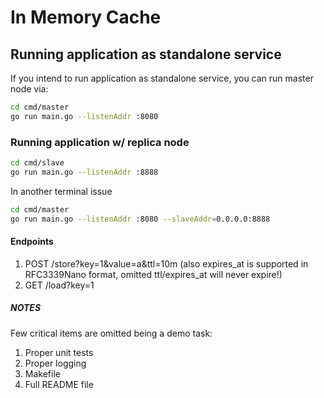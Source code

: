 # In Memory Cache

## Running application as standalone service

If you intend to run application as standalone service, you can run master node via:

```bash
cd cmd/master
go run main.go --listenAddr :8080
```

### Running application w/ replica node

```bash
cd cmd/slave
go run main.go --listenAddr :8888
```

In another terminal issue

```bash
cd cmd/master
go run main.go --listenAddr :8080 --slaveAddr=0.0.0.0:8888
```

#### Endpoints

1. POST /store?key=1&value=a&ttl=10m (also expires_at is supported in RFC3339Nano format, omitted ttl/expires_at will never expire!)
2. GET /load?key=1

##### NOTES

Few critical items are omitted being a demo task:

1. Proper unit tests
2. Proper logging
3. Makefile
4. Full README file
